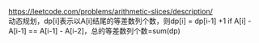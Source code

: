 https://leetcode.com/problems/arithmetic-slices/description/  
动态规划，dp[i]表示以A[i]结尾的等差数列个数，则dp[i] = dp[i-1] +1 if A[i] - A[i-1] == A[i-1] - A[i-2]，总的等差数列个数=sum(dp)